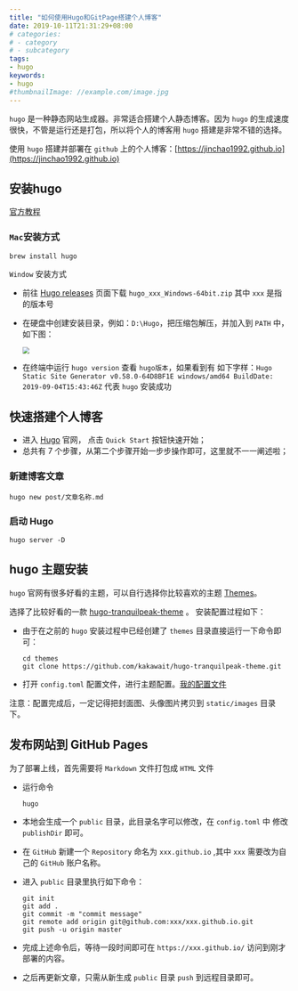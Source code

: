 ```yaml
---
title: "如何使用Hugo和GitPage搭建个人博客"
date: 2019-10-11T21:31:29+08:00
# categories:
# - category
# - subcategory
tags:
- hugo
keywords:
- hugo
#thumbnailImage: //example.com/image.jpg
---
```



`hugo` 是一种静态网站生成器。非常适合搭建个人静态博客。因为 `hugo` 的生成速度很快，不管是运行还是打包，所以将个人的博客用 `hugo` 搭建是非常不错的选择。

<!--more-->

使用 `hugo` 搭建并部署在 `github` 上的个人博客：[https://jinchao1992.github.io](https://jinchao1992.github.io)

## 安装hugo

[官方教程](https://gohugo.io/getting-started/installing)

###  `Mac`安装方式

`brew install hugo `

`Window` 安装方式

* 前往 [Hugo releases](https://github.com/gohugoio/hugo/releases) 页面下载 `hugo_xxx_Windows-64bit.zip` 其中 `xxx` 是指的版本号

* 在硬盘中创建安装目录，例如：`D:\Hugo`，把压缩包解压，并加入到 `PATH` 中，如下图：

  <img src="../images/hugo-01.png" style="zoom:75%;" />

* 在终端中运行 `hugo version` 查看 `hugo版本`，如果看到有 如下字样：`Hugo Static Site Generator v0.58.0-64D8BF1E windows/amd64 BuildDate: 2019-09-04T15:43:46Z` 代表 `hugo` 安装成功

##  快速搭建个人博客

* 进入 [Hugo](https://gohugo.io/) 官网， 点击 `Quick Start` 按钮快速开始；
* 总共有 7 个步骤，从第二个步骤开始一步步操作即可，这里就不一一阐述啦；

### 新建博客文章

```
hugo new post/文章名称.md 
```

### 启动 Hugo

```
hugo server -D
```

## hugo 主题安装

`hugo` 官网有很多好看的主题，可以自行选择你比较喜欢的主题 [Themes](https://themes.gohugo.io/)。

选择了比较好看的一款 [hugo-tranquilpeak-theme](https://themes.gohugo.io/hugo-tranquilpeak-theme/) 。 安装配置过程如下：

* 由于在之前的 `hugo` 安装过程中已经创建了 `themes` 目录直接运行一下命令即可：

  ```
  cd themes
  git clone https://github.com/kakawait/hugo-tranquilpeak-theme.git
  ```

* 打开 `config.toml` 配置文件，进行主题配置。[我的配置文件](https://github.com/jinchao1992/hugo-blog/blob/master/config.toml)

注意：配置完成后，一定记得把封面图、头像图片拷贝到 `static/images` 目录下。

##  发布网站到 GitHub Pages

为了部署上线，首先需要将 `Markdown` 文件打包成 `HTML` 文件

* 运行命令

  ```
  hugo
  ```

* 本地会生成一个 `public` 目录，此目录名字可以修改，在 `config.toml` 中 修改`publishDir` 即可。

* 在 `GitHub` 新建一个 `Repository` 命名为 `xxx.github.io` ,其中 `xxx` 需要改为自己的 `GitHub` 账户名称。

* 进入 `public` 目录里执行如下命令： 

  ```
  git init
  git add .
  git commit -m "commit message"
  git remote add origin git@github.com:xxx/xxx.github.io.git
  git push -u origin master
  ```

* 完成上述命令后，等待一段时间即可在 `https://xxx.github.io/` 访问到刚才部署的内容。
* 之后再更新文章，只需从新生成 `public` 目录 `push` 到远程目录即可。



